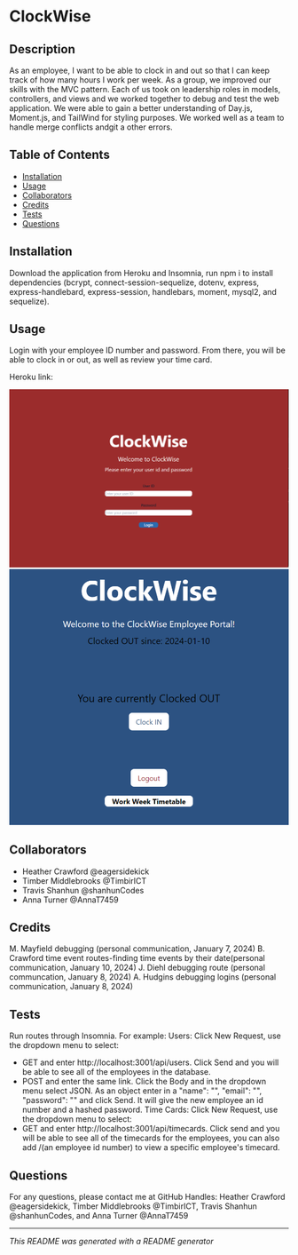 # ClockWise

## Description
As an employee, I want to be able to clock in and out so that I can keep track of how many hours I work per week. As a group, we improved our skills with the MVC pattern. Each of us took on leadership roles in models, controllers, and views and we worked together to debug and test the web application. We were able to gain a better understanding of Day.js, Moment.js, and TailWind for styling purposes. We worked well as a team to handle merge conflicts andgit a other errors.

## Table of Contents
- [Installation](#installation)
- [Usage](#usage)
- [Collaborators](#collaborators)
- [Credits](#credits)
- [Tests](#tests)
- [Questions](#questions)

## Installation
Download the application from Heroku and Insomnia, run npm i to install dependencies (bcrypt, connect-session-sequelize, dotenv, express, express-handlebard, express-session, handlebars, moment, mysql2, and sequelize). 

## Usage
Login with your employee ID number and password. From there, you will be able to clock in or out, as well as review your time card. 

Heroku link: 

![alt text](./assets/images/homepage.png)
![alt text](/assets/images/portal.png)

## Collaborators
- Heather Crawford @eagersidekick
- Timber Middlebrooks @TimbirICT
- Travis Shanhun @shanhunCodes
- Anna Turner @AnnaT7459


## Credits
M. Mayfield debugging (personal communication, January 7, 2024)
B. Crawford time event routes-finding time events by their date(personal communication, January 10, 2024)
J. Diehl debugging route (personal communcation, January 8, 2024)
A. Hudgins debugging logins (personal communication, January 8, 2024)


## Tests
Run routes through Insomnia. For example:
Users:
Click New Request, use the dropdown menu to select:
- GET and enter http://localhost:3001/api/users. Click Send and you will be able to see all of the employees in the database. 
- POST and enter the same link. Click the Body and in the dropdown menu select JSON. As an object enter in a "name": "", "email": "", "password": "" and click Send. It will give the new employee an id number and a hashed password. 
Time Cards:
Click New Request, use the dropdown menu to select:
- GET and enter http://localhost:3001/api/timecards. Click send and you will be able to see all of the timecards for the employees, you can also add /(an employee id number) to view a specific employee's timecard.


## Questions
For any questions, please contact me at GitHub Handles: Heather Crawford @eagersidekick, Timber Middlebrooks @TimbirICT, Travis Shanhun @shanhunCodes, and Anna Turner @AnnaT7459

---

*This README was generated with a README generator*
